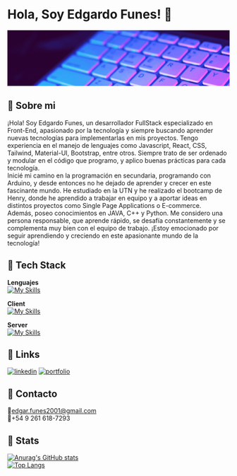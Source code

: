 
# Hola, Soy Edgardo Funes! 👋


![Logo](./banner.gif)


## 🚀 Sobre mi
¡Hola! Soy Edgardo Funes, un desarrollador FullStack especializado en Front-End, apasionado por la tecnología y siempre buscando aprender nuevas tecnologías para implementarlas en mis proyectos. Tengo experiencia en el manejo de lenguajes como Javascript, React, CSS, Tailwind, Material-UI, Bootstrap, entre otros. Siempre trato de ser ordenado y modular en el código que programo, y aplico buenas prácticas para cada tecnología. </br>
Inicié mi camino en la programación en secundaria, programando con Arduino, y desde entonces no he dejado de aprender y crecer en este fascinante mundo. He estudiado en la UTN y he realizado el bootcamp de Henry, donde he aprendido a trabajar en equipo y a aportar ideas en distintos proyectos como Single Page Applications o E-commerce.</br>
Además, poseo conocimientos en JAVA, C++ y Python. Me considero una persona responsable, que aprende rápido, se desafía constantemente y se complementa muy bien con el equipo de trabajo. ¡Estoy emocionado por seguir aprendiendo y creciendo en este apasionante mundo de la tecnología!




## 🔵 Tech Stack

**Lenguajes**<br />
[![My Skills](https://skillicons.dev/icons?i=js,java,cpp,py)](https://skillicons.dev)

**Client** <br />
[![My Skills](https://skillicons.dev/icons?i=react,redux,tailwind,materialui,bootstrap)](https://skillicons.dev)

**Server** <br />
[![My Skills](https://skillicons.dev/icons?i=nodejs,express,mongodb,postgres)](https://skillicons.dev)


## 🔗 Links
[![linkedin](https://img.shields.io/badge/linkedin-0A66C2?style=for-the-badge&logo=linkedin&logoColor=white)](https://www.linkedin.com/in/edgardo-ibar-funes-ortiz-54ba41217/)
[![portfolio](https://img.shields.io/badge/my_portfolio-000?style=for-the-badge&logo=ko-fi&logoColor=white)](https://portfolio-ednesor.vercel.app)

## 💬 Contacto
🔔edgar.funes2001@gmail.com<br />
🔔+54 9 261 618-7293

## 🤟 Stats
[![Anurag's GitHub stats](https://github-readme-stats.vercel.app/api?username=Ednesor&show_icons=true&theme=radical)](https://github.com/anuraghazra/github-readme-stats) <br />
[![Top Langs](https://github-readme-stats.vercel.app/api/top-langs/?username=Ednesor&layout=compact&theme=radical)](https://github.com/anuraghazra/github-readme-stats)
